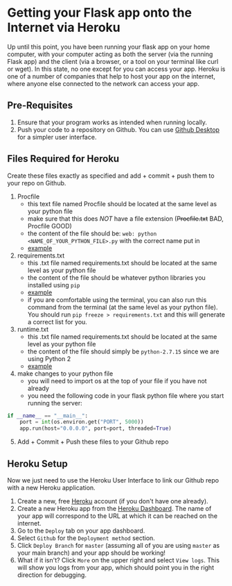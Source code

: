 # Getting your Flask app onto the Internet via Heroku

Up until this point, you have been running your flask app on your home computer, with your computer acting as both the server (via the running Flask app) and the client (via a browser, or a tool on your terminal like curl or wget). In this state, no one except for you can access your app. Heroku is one of a number of companies that help to host your app on the internet, where anyone else connected to the network can access your app.

## Pre-Requisites
1. Ensure that your program works as intended when running locally.
2. Push your code to a repository on Github. You can use [Github Desktop](https://desktop.github.com/) for a simpler user interface.

## Files Required for Heroku

Create these files exactly as specified and add + commit + push them to your repo on Github.

1. Procfile
    * this text file named Procfile should be located at the same level as your python file
    * make sure that this does *NOT* have a file extension (~~Procfile.txt~~ BAD, Procfile GOOD)
    * the content of the file should be: `web: python <NAME_OF_YOUR_PYTHON_FILE>.py` with the correct name put in
    * [example](https://github.com/jameslinjl/basic-flask/blob/master/Procfile)
2. requirements.txt
    * this .txt file named requirements.txt should be located at the same level as your python file
    * the content of the file should be whatever python libraries you installed using `pip`
    * [example](https://github.com/jameslinjl/basic-flask/blob/master/requirements.txt)
    * if you are comfortable using the terminal, you can also run this command from the terminal (at the same level as your python file). You should run `pip freeze > requirements.txt` and this will generate a correct list for you.
3. runtime.txt
    * this .txt file named requirements.txt should be located at the same level as your python file
    * the content of the file should simply be `python-2.7.15` since we are using Python 2
    * [example](https://github.com/jameslinjl/basic-flask/blob/master/runtime.txt)
4. make changes to your python file
    * you will need to import os at the top of your file if you have not already
    * you need the following code in your flask python file where you start running the server:
```python
if __name__ == "__main__":
	port = int(os.environ.get("PORT", 5000))
	app.run(host="0.0.0.0", port=port, threaded=True)
```
5. Add + Commit + Push these files to your Github repo

## Heroku Setup

Now we just need to use the Heroku User Interface to link our Github repo with a new Heroku application.

1. Create a new, free [Heroku](https://www.heroku.com/) account (if you don't have one already).
2. Create a new Heroku app from the [Heroku Dashboard](https://dashboard.heroku.com). The name of your app will correspond to the URL at which it can be reached on the internet.
3. Go to the `Deploy` tab on your app dashboard.
4. Select `Github` for the `Deployment method` section.
5. Click `Deploy Branch` for `master` (assuming all of you are using `master` as your main branch) and your app should be working!
6. What if it isn't? Click `More` on the upper right and select `View logs`. This will show you logs from your app, which should point you in the right direction for debugging.
